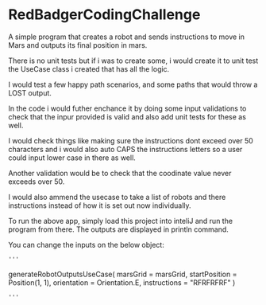 # RedBadgerCodingChallenge

A simple program that creates a robot and sends instructions to move in Mars and outputs its final position in mars.

There is no unit tests but if i was to create some, i would create it to unit test the UseCase class i created that has all the logic.

I would test a few happy path scenarios, and some paths that would throw a LOST output.

In the code i would futher enchance it by doing some input validations to check that the inpur provided is valid and also add unit tests for these as well.

I would check things like making sure the instructions dont exceed over 50 characters and i would also auto CAPS the instructions letters so a user could input lower case in there as well.

Another validation would be to check that the coodinate value never exceeds over 50.

I would also ammend the usecase to take a list of robots and there instructions instead of how it is set out now individually.

To run the above app, simply load this project into inteliJ and run the program from there. The outputs are displayed in println command.

You can change the inputs on the below object:
    
    '''
   generateRobotOutputsUseCase(
        marsGrid = marsGrid,
        startPosition = Position(1, 1),
        orientation = Orientation.E,
        instructions = "RFRFRFRF"
    )
    
    '''
